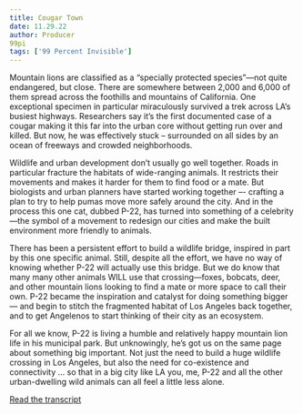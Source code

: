 ```yaml
---
title: Cougar Town
date: 11.29.22
author: Producer
99pi
tags: ['99 Percent Invisible']
---
```


Mountain lions are classified as a “specially protected species”—not quite endangered, but close. There are somewhere between 2,000 and 6,000 of them spread across the foothills and mountains of California. One exceptional specimen in particular miraculously survived a trek across LA’s busiest highways. Researchers say it’s the first documented case of a cougar making it this far into the urban core without getting run over and killed. But now, he was effectively stuck – surrounded on all sides by an ocean of freeways and crowded neighborhoods.




Wildlife and urban development don’t usually go well together. Roads in particular fracture the habitats of wide-ranging animals. It restricts their movements and makes it harder for them to find food or a mate. But biologists and urban planners have started working together –- crafting a plan to try to help pumas move more safely around the city. And in the process this one cat, dubbed P-22, has turned into something of a celebrity—the symbol of a movement to redesign our cities and make the built environment more friendly to animals.


 


There has been a persistent effort to build a wildlife bridge, inspired in part by this one specific animal. Still, despite all the effort, we have no way of knowing whether P-22 will actually use this bridge. But we do know that many many other animals WILL use that crossing—foxes, bobcats, deer, and other mountain lions looking to find a mate or more space to call their own. P-22 became the inspiration and catalyst for doing something bigger — and begin to stitch the fragmented habitat of Los Angeles back together, and to get Angelenos to start thinking of their city as an ecosystem.




For all we know, P-22 is living a humble and relatively happy mountain lion life in his municipal park. But unknowingly, he’s got us on the same page about something big important. Not just the need to build a huge wildlife crossing in Los Angeles, but also the need for co-existence and connectivity … so that in a big city like LA you, me, P-22 and all the other urban-dwelling wild animals can all feel a little less alone.

[Read the transcript](./Cougar_Town_transcript.md)